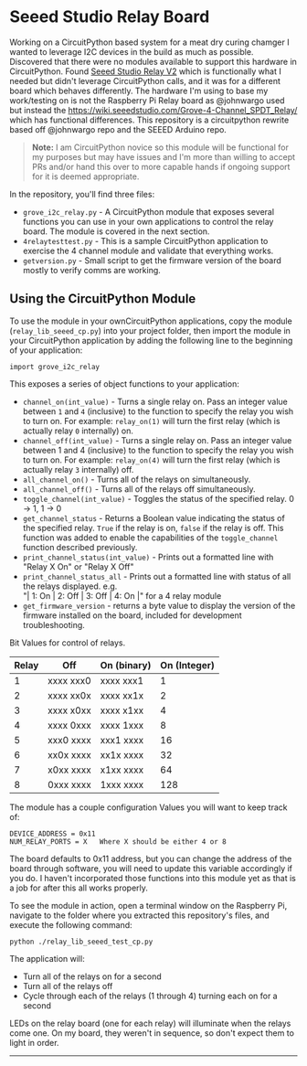 # Seeed Studio Relay Board

Working on a CircuitPython based system for a meat dry curing chamger I wanted to leverage I2C devices in the build as much as possible.  Discovered that there were no modules available to support this hardware in CircuitPython.  Found [Seeed Studio Relay V2](https://github.com/johnwargo/seeed-studio-relay-v2) which is functionally what I needed but didn't leverage CircuitPython calls, and it was for a different board which behaves differently.  The hardware I'm using to base my work/testing on is not the Raspberry Pi Relay board as @johnwargo used but instead the https://wiki.seeedstudio.com/Grove-4-Channel_SPDT_Relay/ which has functional differences.  This repository is a circuitpython rewrite based off @johnwargo repo and the SEEED Arduino repo.  

> **Note:** I am CircuitPython novice so this module will be functional for my purposes but may have issues and I'm more than willing to accept PRs and/or hand this over to more capable hands if ongoing support for it is deemed appropriate.

In the repository, you'll find three files:

+	`grove_i2c_relay.py` - A CircuitPython module that exposes several functions you can use in your own applications to control the relay board. The module is covered in the next section.
+	`4relaytesttest.py` - This is a sample CircuitPython application to exercise the 4 channel module and validate that everything works.
+   `getversion.py` - Small script to get the firmware version of the board mostly to verify comms are working.

## Using the CircuitPython Module

To use the module in your ownCircuitPython applications, copy the module (`relay_lib_seeed_cp.py`) into your project folder, then import the module in your CircuitPython application by adding the following line to the beginning of your application:

	import grove_i2c_relay

This exposes a series of object functions to your application:

+	`channel_on(int_value)` - Turns a single relay on. Pass an integer value between `1` and `4` (inclusive) to the function to specify the relay you wish to turn on. For example: `relay_on(1)` will turn the first relay (which is actually relay `0` internally) on.
+	`channel_off(int_value)` - Turns a single relay on. Pass an integer value between 1 and 4 (inclusive) to the function to specify the relay you wish to turn on. For example: `relay_on(4)` will turn the first relay (which is actually relay `3` internally) off.
+	`all_channel_on()` - Turns all of the relays on simultaneously.    
+	`all_channel_off()` - Turns all of the relays off simultaneously.
+	`toggle_channel(int_value)` - Toggles the status of the specified relay. 0 -> 1, 1 -> 0
+	`get_channel_status` - Returns a Boolean value indicating the status of the specified relay. `True` if the relay is on, `false` if the relay is off. This function was added to enable the capabilities of the `toggle_channel` function described previously.
+	`print_channel_status(int_value)` - Prints out a formatted line with "Relay X On" or "Relay X Off"
+	`print_channel_status_all` - Prints out a formatted line with status of all the relays displayed. e.g.  
"| 1: On  | 2: Off | 3: Off | 4: On  |" for a 4 relay module 
+   `get_firmware_version` - returns a byte value to display the version of the firmware installed on the board, included for development troubleshooting.

Bit Values for control of relays.

| Relay | Off       | On (binary) | On (Integer) |
|-------|-----------|-------------|--------------| 
| 1     | xxxx xxx0 | xxxx xxx1   | 1            |
| 2     | xxxx xx0x | xxxx xx1x   | 2            |
| 3     | xxxx x0xx | xxxx x1xx   | 4            |
| 4     | xxxx 0xxx | xxxx 1xxx   | 8            |
| 5     | xxx0 xxxx | xxx1 xxxx   | 16           |
| 6     | xx0x xxxx | xx1x xxxx   | 32           |
| 7     | x0xx xxxx | x1xx xxxx   | 64           |
| 8     | 0xxx xxxx | 1xxx xxxx   | 128          |

The module has a couple configuration Values you will want to keep track of:

	DEVICE_ADDRESS = 0x11
    NUM_RELAY_PORTS = X   Where X should be either 4 or 8  

The board defaults to 0x11 address, but you can change the address of the board through software, you will need to update this variable accordingly if you do. I haven't incorporated those functions into this module yet as that is a job for after this all works properly.

To see the module in action, open a terminal window on the Raspberry Pi, navigate to the folder where you extracted this repository's files, and execute the following command:

	python ./relay_lib_seeed_test_cp.py

The application will:

+	Turn all of the relays on for a second
+	Turn all of the relays off
+	Cycle through each of the relays (1 through 4) turning each on for a second

LEDs on the relay board (one for each relay) will illuminate when the relays come one. On my board, they weren't in sequence, so don't expect them to light in order.

***
